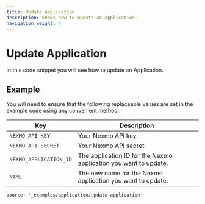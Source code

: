 ```yaml
---
title: Update Application
description: Shows how to update an application.
navigation_weight: 4
---
```


# Update Application

In this code snippet you will see how to update an Application.

## Example

You will need to ensure that the following replaceable values are set in the example code using any convenient method:

Key | Description
-- | --
`NEXMO_API_KEY` | Your Nexmo API key.
`NEXMO_API_SECRET` | Your Nexmo API secret.
`NEXMO_APPLICATION_ID` | The application ID for the Nexmo application you want to update.
`NAME` | The new name for the Nexmo application you want to update.

```code_snippets
source: '_examples/application/update-application'
```
